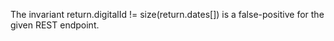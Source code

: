 The invariant return.digitalId != size(return.dates[]) is a false-positive for the given REST endpoint.
